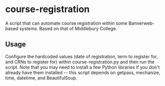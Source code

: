 course-registration
===================

A script that can automate course registration within some Bannerweb-based systems.  Based on that of Middlebury College.

Usage
-----

Configure the hardcoded values (date of registration, term to register for, and CRNs to register for) within course-registration.py and then run the script.  Note that you may need to install a few Python libraries if you don't already have them installed -- this script depends on getpass, mechanize, time, datetime, and BeautifulSoup.